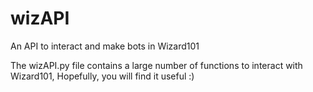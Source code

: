 # wizAPI
An API to interact and make bots in Wizard101

The wizAPI.py file contains a large number of functions to interact with Wizard101, Hopefully, you will find it useful :)
